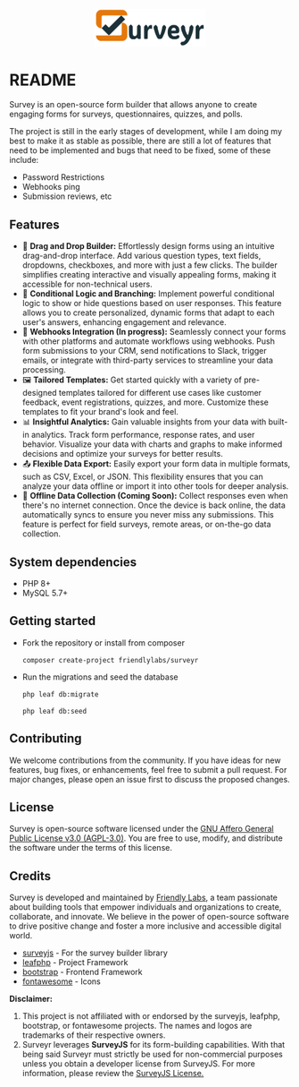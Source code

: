 <p style="text-align: center;">
  <img src="https://raw.githubusercontent.com/friendlylabs/surveyr/refs/heads/main/public/assets/images/brand/logo-dark.png?token=GHSAT0AAAAAACF53G7FOMP623KU4YC7GM4AZZTVVNQ" alt="Surveyr Logo" width="200" />
</p>

# README

Survey is an open-source form builder that allows anyone to create engaging forms for surveys, questionnaires, quizzes, and polls.

The project is still in the early stages of development, while I am doing my best to make it as stable as possible, there are still a lot of features that need to be implemented and bugs that need to be fixed, some of these include:

- Password Restrictions
- Webhooks ping
- Submission reviews, etc

## Features

- 📝 **Drag and Drop Builder:** Effortlessly design forms using an intuitive drag-and-drop interface. Add various question types, text fields, dropdowns, checkboxes, and more with just a few clicks. The builder simplifies creating interactive and visually appealing forms, making it accessible for non-technical users.
- 🧠 **Conditional Logic and Branching:** Implement powerful conditional logic to show or hide questions based on user responses. This feature allows you to create personalized, dynamic forms that adapt to each user's answers, enhancing engagement and relevance.
- 🔗 **Webhooks Integration (In progress):** Seamlessly connect your forms with other platforms and automate workflows using webhooks. Push form submissions to your CRM, send notifications to Slack, trigger emails, or integrate with third-party services to streamline your data processing.
- 🖼️ **Tailored Templates:** Get started quickly with a variety of pre-designed templates tailored for different use cases like customer feedback, event registrations, quizzes, and more. Customize these templates to fit your brand's look and feel.
- 📊 **Insightful Analytics:** Gain valuable insights from your data with built-in analytics. Track form performance, response rates, and user behavior. Visualize your data with charts and graphs to make informed decisions and optimize your surveys for better results.
- 📤 **Flexible Data Export:** Easily export your form data in multiple formats, such as CSV, Excel, or JSON. This flexibility ensures that you can analyze your data offline or import it into other tools for deeper analysis.
- 📶 **Offline Data Collection (Coming Soon):** Collect responses even when there's no internet connection. Once the device is back online, the data automatically syncs to ensure you never miss any submissions. This feature is perfect for field surveys, remote areas, or on-the-go data collection.

## System dependencies

- PHP 8+
- MySQL 5.7+

## Getting started

- Fork the repository or install from composer

  ```
  composer create-project friendlylabs/surveyr
  ```
- Run the migrations and seed the database

  ```
  php leaf db:migrate
  ```

  ```
  php leaf db:seed
  ```

## Contributing

We welcome contributions from the community. If you have ideas for new features, bug fixes, or enhancements, feel free to submit a pull request. For major changes, please open an issue first to discuss the proposed changes.

## License

Survey is open-source software licensed under the [GNU Affero General Public License v3.0 (AGPL-3.0)](https://www.gnu.org/licenses/agpl-3.0.html). You are free to use, modify, and distribute the software under the terms of this license.

## Credits

Survey is developed and maintained by [Friendly Labs](https://friendlylabs.io/), a team passionate about building tools that empower individuals and organizations to create, collaborate, and innovate. We believe in the power of open-source software to drive positive change and foster a more inclusive and accessible digital world.

- [surveyjs](https://surveyjs.io) - For the survey builder library
- [leafphp](https://leafphp.dev) - Project Framework
- [bootstrap](https://getbootstrap.com) - Frontend Framework
- [fontawesome](https://fontawesome.com) - Icons

**Disclaimer:**

1. This project is not affiliated with or endorsed by the surveyjs, leafphp, bootstrap, or fontawesome projects. The names and logos are trademarks of their respective owners.
2. Surveyr leverages **SurveyJS** for its form-building capabilities. With that being said Surveyr must strictly be used for non-commercial purposes unless you obtain a developer license from SurveyJS. For more information, please review the [SurveyJS License.](https://surveyjs.io/licensing)

